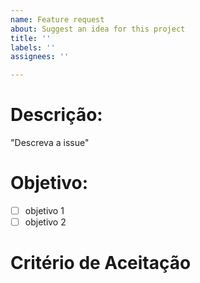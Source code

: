 ```yaml
---
name: Feature request
about: Suggest an idea for this project
title: ''
labels: ''
assignees: ''

---
```


# Descrição:  
"Descreva a issue"

# Objetivo:
- [ ] objetivo 1
- [ ] objetivo 2

# Critério de Aceitação
